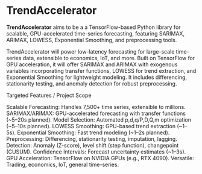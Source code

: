# TrendAccelerator

**TrendAccelerator** aims to be a a TensorFlow-based Python library for scalable, GPU-accelerated time-series forecasting, featuring SARIMAX, ARIMAX, LOWESS, Exponential Smoothing, and preprocessing tools.

TrendAccelerator will power low-latency forecasting for large-scale time-series data, extensible to economics, IoT, and more. Built on TensorFlow for GPU acceleration, it will offer SARIMAX and ARIMAX with exogenous variables incorporating transfer functions, LOWESS for trend extraction, and Exponential Smoothing for lightweight modeling. It includes differencing, stationarity testing, and anomaly detection for robust preprocessing.

Targeted Features / Project Scope

Scalable Forecasting: Handles 7,500+ time series, extensible to millions.
SARIMAX/ARIMAX: GPU-accelerated forecasting with transfer functions (~5–20s planned).
Model Selection: Automated p,d,q/P,D,Q,m optimization (~5–10s planned).
LOWESS Smoothing: GPU-based trend extraction (~1–5s).
Exponential Smoothing: Fast trend modeling (~1–2s planned).
Preprocessing: Differencing, stationarity testing, imputation, lagging.
Detection: Anomaly (Z-score), level shift (step function), changepoint (CUSUM).
Confidence Intervals: Forecast uncertainty estimates (~1–3s).
GPU Acceleration: TensorFlow on NVIDIA GPUs (e.g., RTX 4090).
Versatile: Trading, economics, IoT, general time-series.

